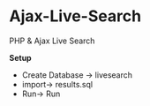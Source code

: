 # Ajax-Live-Search
PHP &amp; Ajax Live Search<br>

<b>Setup</b>
<ul>
<li>Create Database -> livesearch</li>
<li>import-> results.sql</li>
<li>Run-> Run</li>
</ul>

